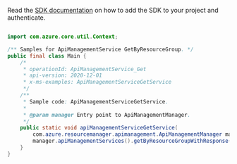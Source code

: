 Read the [SDK documentation](https://github.com/Azure/azure-sdk-for-java/blob/azure-resourcemanager-apimanagement_1.0.0-beta.2/sdk/apimanagement/azure-resourcemanager-apimanagement/README.md) on how to add the SDK to your project and authenticate.

```java

import com.azure.core.util.Context;

/** Samples for ApiManagementService GetByResourceGroup. */
public final class Main {
    /*
     * operationId: ApiManagementService_Get
     * api-version: 2020-12-01
     * x-ms-examples: ApiManagementServiceGetService
     */
    /**
     * Sample code: ApiManagementServiceGetService.
     *
     * @param manager Entry point to ApiManagementManager.
     */
    public static void apiManagementServiceGetService(
        com.azure.resourcemanager.apimanagement.ApiManagementManager manager) {
        manager.apiManagementServices().getByResourceGroupWithResponse("rg1", "apimService1", Context.NONE);
    }
}
```
